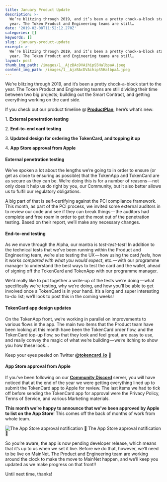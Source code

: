 ```yaml
---
title: January Product Update
description: >-
  We’re blitzing through 2019, and it’s been a pretty chock-a-block start to the
  year. The Token Product and Engineering teams are still…
date: '2019-02-08T11:52:12.270Z'
categories: []
keywords: []
slug: /january-product-update
excerpt: >-
  We’re blitzing through 2019, and it’s been a pretty chock-a-block start to the
  year. The Token Product and Engineering teams are still…
layout: post
thumb_img_path: /images/1__AjzBAcDVAihipS5HalbpaA.jpeg
content_img_path: /images/1__AjzBAcDVAihipS5HalbpaA.jpeg
---
```


We’re blitzing through 2019, and it’s been a pretty chock-a-block start to the year. The Token Product and Engineering teams are still dividing their time between two big projects; building out the Smart Contract, and getting everything working on the card side.

If you check out our product timeline @ [**ProductPlan**](https://app.productplan.com/p/WKmCZlrSDYGGdjB9HtBUJZKA9Cl6PCXD), here’s what’s new:

1\. **External penetration testing**

2\. **End-to-end card testing**

3\. **Updated design for ordering the TokenCard, and topping it up**

4\. **App Store approval from Apple**

#### External penetration testing

We’ve spoken a lot about the lengths we’re going to in order to ensure (or get as close to ensuring as possible) that the TokenApp and TokenCard are as secure as they can be. We’re doing this is for a number of reasons — not only does it help us do right by you, our Community, but it also better allows us to fulfil our regulatory obligations.

A big part of that is self-certifying against the PCI compliance framework. This month, as part of the PCI process, we invited some external auditors in to review our code and see if they can break things — the auditors had complete and free roam in order to get the most out of the penetration testing. Based on their report, we’ll make any necessary changes.

#### End-to-end testing

As we move through the Alpha, our mantra is _test-test-test_! In addition to the technical tests that we’ve been running within the Product and Engineering team, we’re also testing the UX — how using the card _feels_, how it works _compared with what you would expect_, etc. — with our programme manager to understand the best ways to test the card and the wallet, ahead of signing off the TokenCard and TokenApp with our programme manager.

We’d really like to put together a write-up of the tests we’re doing — what specifically we’re testing, why we’re doing, and how you’ll be able to get involved once a TokenCard is in your hand. It’s a long and super interesting to-do list; we’ll look to post this in the coming weeks!

#### TokenCard app design updates

On the TokenApp front, we’re working in parallel on improvements to various flows in the app. The main two items that the Product team have been looking at this month have been the TokenCard order flow, and the TokenCard top-up flow, so that they look and feel great, are easy to use, and really convey the magic of what we’re building — we’re itching to show you how these look…

Keep your eyes peeled on Twitter [**@tokencard\_io**](https://twitter.com/tokencard_io) 👀

#### App Store approval from Apple

If you’ve been following on our [**Community Discord**](https://discord.gg/RhxpjpX) server, you will have noticed that at the end of the year we were getting everything lined up to submit the TokenCard app to Apple for review. The last items we had to tick off before sending the TokenCard app for approval were the Privacy Policy, Terms of Service, and various Marketing materials.

**This month we’re happy to announce that we’ve been approved by Apple to list on the App Store**! This comes off the back of months of work from whole team.

![The App Store approval notification 🎉](/images/1__G1aizjr58nLdKWtR6o6cew.png)
The App Store approval notification 🎉

So you’re aware, the app is now pending developer release, which means that it’s up to us when we set it live. Before we do that, however, we’ll need to be live on MainNet. The Product and Engineering team are working around the clock to make the move to MainNet happen, and we’ll keep you updated as we make progress on that front!!

Until next time, thanks!